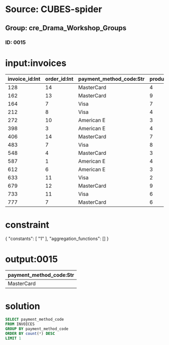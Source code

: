 # Source: CUBES-spider
## Group: cre_Drama_Workshop_Groups
### ID: 0015

# input:invoices

| invoice_id:Int | order_id:Int | payment_method_code:Str | product_id:Int | order_quantity:Str | other_item_details:Str | order_item_id:Int |
|---|---|---|---|---|---|---|
| 128 | 14 | MasterCard | 4 | 2 | nan | 1 |
| 162 | 13 | MasterCard | 9 | 2 | nan | 9 |
| 164 | 7 | Visa | 7 | 2 | nan | 1 |
| 212 | 8 | Visa | 4 | 2 | nan | 8 |
| 272 | 10 | American E | 3 | 2 | nan | 5 |
| 398 | 3 | American E | 4 | 1 | nan | 5 |
| 406 | 14 | MasterCard | 7 | 2 | nan | 1 |
| 483 | 7 | Visa | 8 | 1 | nan | 3 |
| 548 | 4 | MasterCard | 3 | 1 | nan | 1 |
| 587 | 1 | American E | 4 | 2 | nan | 1 |
| 612 | 6 | American E | 3 | 1 | nan | 8 |
| 633 | 11 | Visa | 2 | 1 | nan | 7 |
| 679 | 12 | MasterCard | 9 | 2 | nan | 8 |
| 733 | 11 | Visa | 6 | 1 | nan | 4 |
| 777 | 7 | MasterCard | 6 | 2 | nan | 7 |

# constraint

{
  "constants": [
    "1"
  ],
  "aggregation_functions": []
}

# output:0015

| payment_method_code:Str |
|---|
| MasterCard |

# solution

```sql
SELECT payment_method_code
FROM INVOICES
GROUP BY payment_method_code
ORDER BY count(*) DESC
LIMIT 1
```

